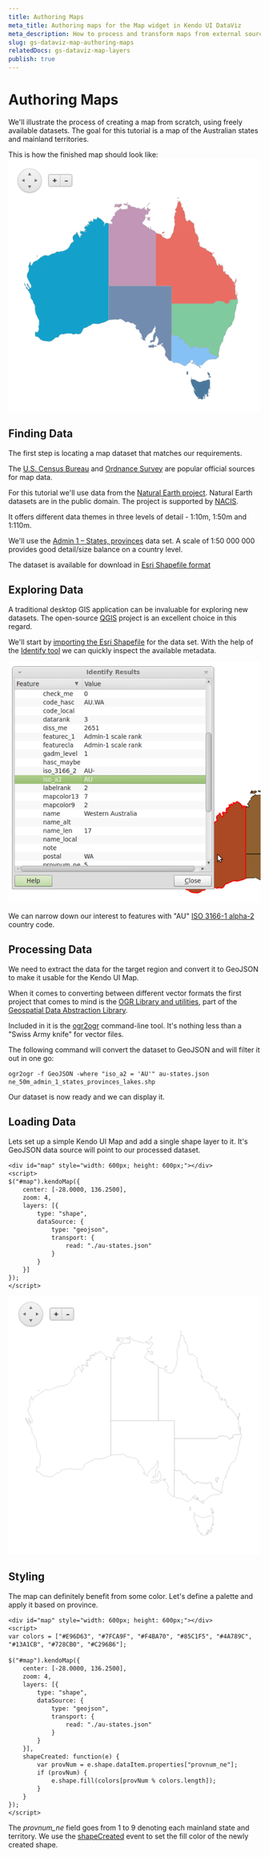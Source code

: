 ```yaml
---
title: Authoring Maps
meta_title: Authoring maps for the Map widget in Kendo UI DataViz
meta_description: How to process and transform maps from external sources to use with the Map widget.
slug: gs-dataviz-map-authoring-maps
relatedDocs: gs-dataviz-map-layers
publish: true
---
```


# Authoring Maps

We'll illustrate the process of creating a map from scratch, using freely available datasets.
The goal for this tutorial is a map of the Australian states and mainland territories.

This is how the finished map should look like:
![Finished map](/getting-started/dataviz/map/images/map-au.png)

## Finding Data

The first step is locating a map dataset that matches our requirements.

The [U.S. Census Bureau](http://www.census.gov) and [Ordnance Survey](http://www.ordnancesurvey.co.uk/)
are popular official sources for map data.

For this tutorial we'll use data from the [Natural Earth project](http://www.naturalearthdata.com/).
Natural Earth datasets are in the public domain. The project is supported by [NACIS](http://nacis.org/).

It offers different data themes in three levels of detail - 1:10m, 1:50m and 1:110m.

We'll use the [Admin 1 – States, provinces](http://www.naturalearthdata.com/downloads/50m-cultural-vectors)
data set. A scale of 1:50 000 000 provides good detail/size balance on a country level.

The dataset is available for download in
[Esri Shapefile format](http://www.naturalearthdata.com/http//www.naturalearthdata.com/download/50m/cultural/ne_50m_admin_1_states_provinces_lakes.zip)

## Exploring Data

A traditional desktop GIS application can be invaluable for exploring new datasets.
The open-source [QGIS](http://www.qgis.org/en/site/) project is an excellent choice in this regard.

We'll start by [importing the Esri Shapefile](http://www.qgis.org/en/docs/user_manual/working_with_vector/supported_data.html#esri-shapefiles) for the data set.
With the help of the [Identify tool](http://www.qgis.org/en/docs/user_manual/introduction/general_tools.html#identify) we can quickly inspect the available metadata.

![Identify results](/getting-started/dataviz/map/images/map-qgis-identify.png)

We can narrow down our interest to features with "AU" [ISO 3166-1 alpha-2](http://en.wikipedia.org/wiki/ISO_3166-1_alpha-2) country code.

## Processing Data

We need to extract the data for the target region and convert it to GeoJSON to make it usable for the Kendo UI Map.

When it comes to converting between different vector formats the first project that comes to mind is the
[OGR Library and utilities](http://www.gdal.org/ogr/index.html), part of the [Geospatial Data Abstraction Library](http://www.gdal.org/).

Included in it is the [ogr2ogr](http://www.gdal.org/ogr2ogr.html) command-line tool.
It's nothing less than a "Swiss Army knife" for vector files.

The following command will convert the dataset to GeoJSON and will filter it out in one go:

    ogr2ogr -f GeoJSON -where "iso_a2 = 'AU'" au-states.json ne_50m_admin_1_states_provinces_lakes.shp

Our dataset is now ready and we can display it.

## Loading Data

Lets set up a simple Kendo UI Map and add a single shape layer to it.
It's GeoJSON data source will point to our processed dataset.

    <div id="map" style="width: 600px; height: 600px;"></div>
    <script>
    $("#map").kendoMap({
        center: [-28.0000, 136.2500],
        zoom: 4,
        layers: [{
            type: "shape",
            dataSource: {
                type: "geojson",
                transport: {
                    read: "./au-states.json"
                }
            }
        }]
    });
    </script>

![Unstyled map](/getting-started/dataviz/map/images/map-au-base.png)

## Styling

The map can definitely benefit from some color. Let's define a palette and apply it based on province.

    <div id="map" style="width: 600px; height: 600px;"></div>
    <script>
    var colors = ["#E96D63", "#7FCA9F", "#F4BA70", "#85C1F5", "#4A789C", "#13A1CB", "#728CB0", "#C296B6"];

    $("#map").kendoMap({
        center: [-28.0000, 136.2500],
        zoom: 4,
        layers: [{
            type: "shape",
            dataSource: {
                type: "geojson",
                transport: {
                    read: "./au-states.json"
                }
            }
        }],
        shapeCreated: function(e) {
            var provNum = e.shape.dataItem.properties["provnum_ne"];
            if (provNum) {
                e.shape.fill(colors[provNum % colors.length]);
            }
        }
    });
    </script>

The *provnum_ne* field goes from 1 to 9 denoting each mainland state and territory.
We use the [shapeCreated](/kendo-ui/api/dataviz/map#events-shapeCreated) event to set the fill color of the newly created shape.

